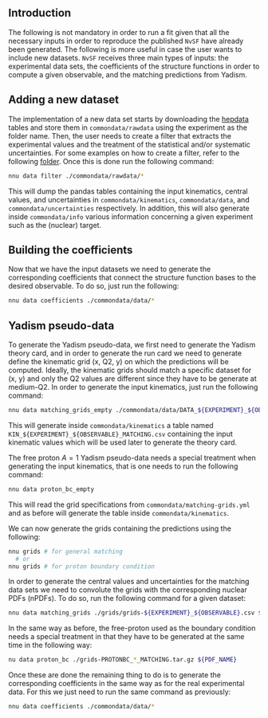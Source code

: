 ## Introduction

The following is not mandatory in order to run a fit given that all the
necessary inputs in order to reproduce the published `NvSF` have already
been generated. The following is more useful in case the user wants to
include new datasets. `NvSF` receives three main types of inputs: the
experimental data sets, the coefficients of the structure functions in
order to compute a given observable, and the matching predictions from
Yadism.

## Adding a new dataset

The implementation of a new data set starts by downloading the
[hepdata](https://www.hepdata.net/) tables and store them in `commondata/rawdata`
using the experiment as the folder name. Then, the user needs to create
a filter that extracts the experimental values and the treatment of the
statistical and/or systematic uncertainties. For some examples on how to
create a filter, refer to the following [folder](https://github.com/NNPDF/nnusf/tree/main/commondata/filters).
Once this is done run the following command:
```bash
nnu data filter ./commondata/rawdata/*
```
This will dump the pandas tables containing the input kinematics, central values,
and uncertainties in `commondata/kinematics`, `commondata/data`, and `commondata/uncertainties`
respectively. In addition, this will also generate inside `commondata/info` various
information concerning a given experiment such as the (nuclear) target.

## Building the coefficients

Now that we have the input datasets we need to generate the corresponding
coefficients that connect the structure function bases to the desired observable.
To do so, just run the following:
```bash
nnu data coefficients ./commondata/data/*
```

## Yadism pseudo-data

To generate the Yadism pseudo-data, we first need to generate the Yadism theory
card, and in order to generate the run card we need to generate define the
kinematic grid (x, Q2, y) on which the predictions will be computed. Ideally,
the kinematic grids should match a specific dataset for (x, y) and only the
Q2 values are different since they have to be generate at medium-Q2. In order
to generate the input kinematics, just run the following command:
```bash
nnu data matching_grids_empty ./commondata/data/DATA_${EXPERIMENT}_${OBSERVABLE}.csv
```
This will generate inside `commondata/kinematics` a table named `KIN_${EXPERIMENT}_${OBSERVABLE}_MATCHING.csv`
containing the input kinematic values which will be used later to generate the
theory card.

The free proton $A=1$ Yadism pseudo-data needs a special treatment when generating
the input kinematics, that is one needs to run the following command:
```bash
nnu data proton_bc_empty
```
This will read the grid specifications from `commondata/matching-grids.yml` and as
before will generate the table inside `commondata/kinematics`.

We can now generate the grids containing the predictions using the following:
```bash
nnu grids # for general matching
  # or
nnu grids # for proton boundary condition
```

In order to generate the central values and uncertainties for the matching data sets
we need to convolute the grids with the corresponding nuclear PDFs (nPDFs). To do
so, run the following command for a given dataset:
```bash
nnu data matching_grids ./grids/grids-${EXPERIMENT}_${OBSERVABLE}.csv ${NUCLEAR_PDF_NAME}
```
In the same way as before, the free-proton used as the boundary condition needs a
special treatment in that they have to be generated at the same time in the following
way:
```bash
nu data proton_bc ./grids-PROTONBC_*_MATCHING.tar.gz ${PDF_NAME}
```
Once these are done the remaining thing to do is to generate the corresponding
coefficients in the same way as for the real experimental data. For this we
just need to run the same command as previously:
```bash
nnu data coefficients ./commondata/data/*
```
